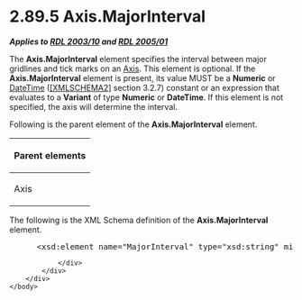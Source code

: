 <html dir="LTR" xmlns:mshelp="http://msdn.microsoft.com/mshelp" xmlns:ddue="http://ddue.schemas.microsoft.com/authoring/2003/5" xmlns:xlink="http://www.w3.org/1999/xlink" xmlns:tool="http://www.microsoft.com/tooltip">
    <head>
        <meta http-equiv="Content-Type" content="text/html; CHARSET=utf-8"></meta>
        <meta name="save" content="history"></meta>
        <title>2.89.5 Axis.MajorInterval</title>
        <xml>
            <mshelp:toctitle title="2.89.5 Axis.MajorInterval"></mshelp:toctitle>
            <mshelp:rltitle title="[MS-RDL]: Axis.MajorInterval"></mshelp:rltitle>
            <mshelp:keyword index="A" term="22ea0140-b1ad-4b6d-8208-94e4246bd7ee"></mshelp:keyword>
            <mshelp:attr name="DCSext.ContentType" value="open specification"></mshelp:attr>
            <mshelp:attr name="AssetID" value="22ea0140-b1ad-4b6d-8208-94e4246bd7ee"></mshelp:attr>
            <mshelp:attr name="TopicType" value="kbRef"></mshelp:attr>
            <mshelp:attr name="DCSext.Title" value="[MS-RDL]: Axis.MajorInterval" />
        </xml>
    </head>
    <body>
        <div id="header">
            <h1 class="heading">2.89.5 Axis.MajorInterval</h1>
        </div>
        <div id="mainSection">
            <div id="mainBody">
                <div id="allHistory" class="saveHistory"></div>
                <div id="sectionSection0" class="section" name="collapseableSection">
                    

<p><b><i>Applies to </i></b><a href="a7e2ad00-07c8-4f6d-80ab-3ad55df7b233.md"><b><i>RDL 2003/10</i></b></a><b>
<i>and </i></b><a href="3ebe2912-4958-4832-b391-cad1f5e13338.md"><b><i>RDL 2005/01</i></b></a></p>

<p>The <b>Axis.MajorInterval</b> element specifies the interval
between major gridlines and tick marks on an <a href="2bfb943e-7cfe-41c1-baa4-5739a99a341b.md">Axis</a>. This element is
optional. If the <b>Axis.MajorInterval</b> element is present, its value MUST
be a <b>Numeric</b> or <a href="d3b6da93-3935-4a28-8521-268d6f7f9a9d.md">DateTime</a>
(<a href="https://go.microsoft.com/fwlink/?LinkId=90610">[XMLSCHEMA2]</a>
section 3.2.7) constant or an expression that evaluates to a <b>Variant</b> of
type <b>Numeric</b> or <b>DateTime</b>. If this element is not specified, the
axis will determine the interval.</p>

<p>Following is the parent element of the <b>Axis.MajorInterval</b>
element.</p>

<table>
 <thead>
  <tr>
   <th>
   <p>Parent elements</p>
   </th>
  </tr>
 </thead>
 <tr>
  <td>
  <p>Axis </p>
  </td>
 </tr>
</table>

<p>The following is the XML Schema definition of the <b>Axis.MajorInterval</b>
element.</p>

<dl>
<dd>
<div><pre> &lt;xsd:element name=&quot;MajorInterval&quot; type=&quot;xsd:string&quot; minOccurs=&quot;0&quot; /&gt;
</pre></div>
</dd></dl>


                </div>
            </div>
        </div>
    </body>
</html>